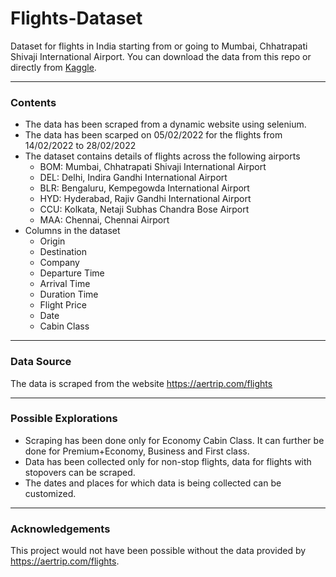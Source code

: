 # Flights-Dataset


Dataset for flights in India starting from or going to Mumbai, Chhatrapati Shivaji International Airport.
You can download the data from this repo or directly from [Kaggle](https://www.kaggle.com/dhairya903/flights-in-india).

--------

### Contents

- The data has been scraped from a dynamic website using selenium.
- The data has been scarped on 05/02/2022 for the flights from 14/02/2022 to 28/02/2022
- The dataset contains details of flights across the following airports
  - BOM: Mumbai, Chhatrapati Shivaji International Airport 
  - DEL: Delhi, Indira Gandhi International Airport
  - BLR: Bengaluru, Kempegowda International Airport
  - HYD: Hyderabad, Rajiv Gandhi International Airport
  - CCU: Kolkata, Netaji Subhas Chandra Bose Airport
  - MAA: Chennai, Chennai Airport
- Columns in the dataset
  - Origin
  - Destination
  - Company
  - Departure Time
  - Arrival Time
  - Duration Time
  - Flight Price
  - Date
  - Cabin Class
--------
### Data Source
The data is scraped from the website https://aertrip.com/flights

--------
### Possible Explorations
- Scraping has been done only for Economy Cabin Class. It can further be done for Premium+Economy, Business and First class.
- Data has been collected only for non-stop flights, data for flights with stopovers can be scraped.
- The dates and places for which data is being collected can be customized.

--------
### Acknowledgements
This project would not have been possible without the data provided by https://aertrip.com/flights.
